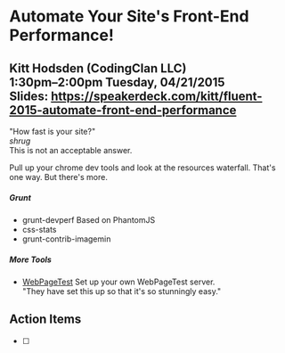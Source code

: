 # Automate Your Site's Front-End Performance!
Kitt Hodsden (CodingClan LLC)  
1:30pm–2:00pm Tuesday, 04/21/2015  
Slides: https://speakerdeck.com/kitt/fluent-2015-automate-front-end-performance
---

"How fast is your site?"  
*shrug*  
This is not an acceptable answer.  

Pull up your chrome dev tools and look at the resources waterfall. That's one way. But there's more.  

##### Grunt
* grunt-devperf
  Based on PhantomJS
* css-stats
* grunt-contrib-imagemin

##### More Tools
* [WebPageTest](http://www.webpagetest.org/)
Set up your own WebPageTest server.  
"They have set this up so that it's so stunningly easy." </sarcasm>  

## Action Items
* [ ]
